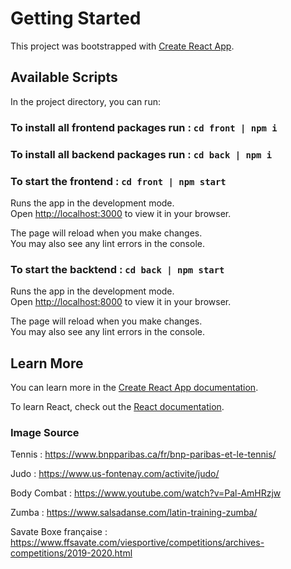 # Getting Started

This project was bootstrapped with [Create React App](https://github.com/facebook/create-react-app).

## Available Scripts

In the project directory, you can run:

### To install all frontend packages run : `cd front | npm i`

### To install all backend packages run : `cd back | npm i`

### To start the frontend : `cd front | npm start`

Runs the app in the development mode.\
Open [http://localhost:3000](http://localhost:3000) to view it in your browser.

The page will reload when you make changes.\
You may also see any lint errors in the console.

### To start the backtend : `cd back | npm start`

Runs the app in the development mode.\
Open [http://localhost:8000](http://localhost:8000) to view it in your browser.

The page will reload when you make changes.\
You may also see any lint errors in the console.

## Learn More

You can learn more in the [Create React App documentation](https://facebook.github.io/create-react-app/docs/getting-started).

To learn React, check out the [React documentation](https://reactjs.org/).

### Image Source

Tennis : https://www.bnpparibas.ca/fr/bnp-paribas-et-le-tennis/

Judo : https://www.us-fontenay.com/activite/judo/

Body Combat : https://www.youtube.com/watch?v=Pal-AmHRzjw

Zumba : https://www.salsadanse.com/latin-training-zumba/

Savate Boxe française : https://www.ffsavate.com/viesportive/competitions/archives-competitions/2019-2020.html
